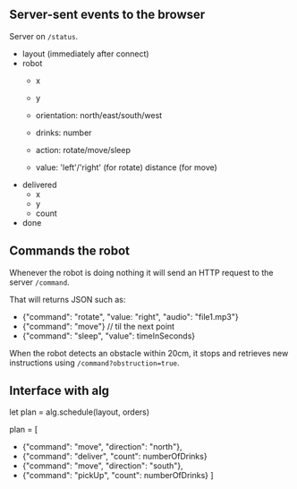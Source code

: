 ## Server-sent events to the browser

Server on `/status`.

- layout (immediately after connect)
- robot
    - x
    - y
    - orientation: north/east/south/west
    - drinks: number

    - action: rotate/move/sleep
    - value:
        'left'/'right' (for rotate)
        distance (for move)
- delivered
    - x
    - y
    - count
- done


## Commands the robot

Whenever the robot is doing nothing it will send an HTTP request to the server `/command`.

That will returns JSON such as:

- {"command": "rotate", "value: "right", "audio": "file1.mp3"}
- {"command": "move"} // til the next point
- {"command": "sleep", "value": timeInSeconds}

When the robot detects an obstacle within 20cm, it stops and retrieves new instructions using `/command?obstruction=true`.


## Interface with alg

let plan = alg.schedule(layout, orders)

plan = [
- {"command": "move", "direction": "north"},
- {"command": "deliver", "count": numberOfDrinks}
- {"command": "move", "direction": "south"},
- {"command": "pickUp", "count": numberOfDrinks}
]
